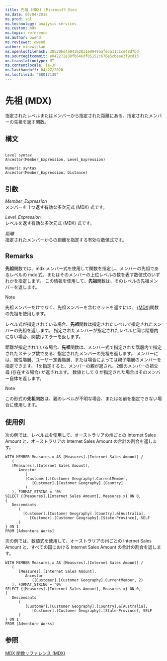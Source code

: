```yaml
---
title: 先祖 (MDX) |Microsoft Docs
ms.date: 06/04/2018
ms.prod: sql
ms.technology: analysis-services
ms.custom: mdx
ms.topic: reference
ms.author: owend
ms.reviewer: owend
author: minewiskan
ms.openlocfilehash: 385206d4a94362831e0949bafe5a11c1ce48d7bd
ms.sourcegitcommit: e042272a38fb646df05152c676e5cbeae3f9cd13
ms.translationtype: MT
ms.contentlocale: ja-JP
ms.lasthandoff: 04/27/2020
ms.locfileid: "68017130"
---
```

# <a name="ancestor-mdx"></a>先祖 (MDX)


  指定されたレベルまたはメンバーから指定された距離にある、指定されたメンバーの先祖を返す関数。  
  
## <a name="syntax"></a>構文  
  
```  
  
Level syntax  
Ancestor(Member_Expression, Level_Expression)  
  
Numeric syntax  
Ancestor(Member_Expression, Distance)  
```  
  
## <a name="arguments"></a>引数  
 *Member_Expression*  
 メンバーを 1 つ返す有効な多次元式 (MDX) 式です。  
  
 *Level_Expression*  
 レベルを返す有効な多次元式 (MDX) 式です。  
  
 *距離*  
 指定されたメンバーからの距離を指定する有効な数値式です。  
  
## <a name="remarks"></a>Remarks  
 **先祖**関数では、mdx メンバー式を使用して関数を指定し、メンバーの先祖であるレベルの mdx 式、またはそのメンバーの上位レベルの数を表す数値式のいずれかを指定します。 この情報を使用して、**先祖**関数は、そのレベルの先祖メンバーを返します。  
  
> [!NOTE]  
>  先祖メンバーだけでなく、先祖メンバーを含むセットを返すには、 [&#40;MDX&#41;](../mdx/ancestors-mdx.md)関数の先祖を使用します。  
  
 レベル式が指定されている場合、**先祖**関数は指定されたレベルで指定されたメンバーの先祖を返します。 指定されたメンバーが指定されたレベルと同じ階層内にない場合、関数はエラーを返します。  
  
 距離が指定されている場合、**先祖**関数は、メンバー式で指定された階層内で指定されたステップ数である、指定されたメンバーの先祖を返します。 メンバーには、属性階層、ユーザー定義階層、または場合によっては親子階層のメンバーを指定できます。 1を指定すると、メンバーの親が返され、2個のメンバーの祖父母 (存在する場合) が返されます。 数値として 0 が指定された場合はそのメンバー自体を返します。  
  
> [!NOTE]  
>  この形式の**先祖**関数は、親のレベルが不明な場合、または名前を指定できない場合に使用します。  
  
## <a name="examples"></a>使用例  
 次の例では、レベル式を使用して、オーストラリアの州ごとの Internet Sales Amount と、オーストラリアの Internet Sales Amount の合計の割合を返します。  
  
```  
WITH MEMBER Measures.x AS [Measures].[Internet Sales Amount] /   
   (  
   [Measures].[Internet Sales Amount],    
      Ancestor   
         (  
         [Customer].[Customer Geography].CurrentMember,  
            [Customer].[Customer Geography].[Country]  
         )  
   ), FORMAT_STRING = '0%'  
SELECT {[Measures].[Internet Sales Amount], Measures.x} ON 0,  
{  
   Descendants   
      (  
        [Customer].[Customer Geography].[Country].&[Australia],  
           [Customer].[Customer Geography].[State-Province], SELF   
      )  
} ON 1  
FROM [Adventure Works]  
```  
  
 次の例では、数値式を使用して、オーストラリアの州ごとの Internet Sales Amount と、すべての国における Internet Sales Amount の合計の割合を返します。  
  
```  
WITH MEMBER Measures.x AS [Measures].[Internet Sales Amount] /   
   (  
      [Measures].[Internet Sales Amount],  
         Ancestor   
            ([Customer].[Customer Geography].CurrentMember, 2)  
   ), FORMAT_STRING = '0%'  
SELECT {[Measures].[Internet Sales Amount], Measures.x} ON 0,  
{  
   Descendants   
      (  
         [Customer].[Customer Geography].[Country].&[Australia],  
            [Customer].[Customer Geography].[State-Province], SELF   
      )  
} ON 1  
FROM [Adventure Works]  
```  
  
## <a name="see-also"></a>参照  
 [MDX 関数リファレンス &#40;MDX&#41;](../mdx/mdx-function-reference-mdx.md)  
  
  
